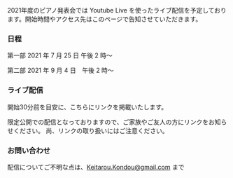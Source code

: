 2021年度のピアノ発表会では Youtube Live を使ったライブ配信を予定しております。開始時間やアクセス先はこのページで告知させていただきます。

### 日程

第一部 2021 年 7 月 25 日 午後 2 時～ 

第二部 2021 年 9 月 4 日　午後 2 時～ 

### ライブ配信

開始30分前を目安に、こちらにリンクを掲載いたします。

限定公開での配信となっておりますので、ご家族やご友人の方にリンクをお知らせください。
尚、リンクの取り扱いにはご注意ください。

### お問い合わせ

配信についてご不明な点は、Keitarou.Kondou@gmail.com まで
